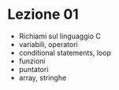 # Lezione 01

- Richiami sul linguaggio C
- variabili, operatori
- conditional statements, loop
- funzioni
- puntatori
- array, stringhe
